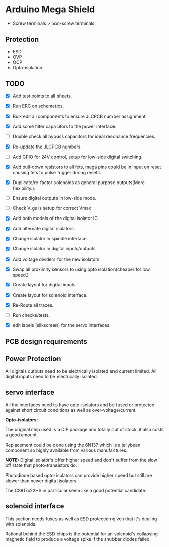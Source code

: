 # Arduino Mega Shield

- Screw terminals > non-screw terminals.

## Protection

- ESD
- OVP
- OCP
- Opto-isolation

## TODO

- [X] Add test points to all sheets.
- [X] Run ERC on schematics.
- [X] Bulk edit all components to ensure JLCPCB number assignment.
- [X] Add some filter capacitors to the power interface.
- [ ] Double check all bypass capacitors for ideal resonance frequencies.
- [X] Re-update the JLCPCB numbers.
- [ ] Add GPIO for 24V control, setup for low-side digital switching.
- [X] Add pull-down resistors to all fets, mega pins could be in input on reset causing fets to pulse trigger during resets.
- [X] Duplicate/re-factor solenoids as general purpose outputs(More flexibility.).
- [ ] Ensure digital outputs in low-side mode.
- [ ] Check V_gs is setup for correct Vmax
- [X] Add both models of the digital isolator IC.
- [X] Add alternate digital isolators.
- [X] Change isolator in spindle interface.
- [X] Change isolator in digital inputs/outputs.
- [X] Add voltage dividers for the new isolators.
- [X] Swap all proximity sensors to using opto isolation(cheaper for low speed.)
- [X] Create layout for digital inputs.
- [X] Create layout for solenoid interface.
- [X] Re-Route all traces.
- [ ] Run checks/tests.
- [X] edit labels (silkscreen) for the servo interfaces.


## PCB design requirements



## Power Protection

All digitals outputs need to be electrically isolated and current limited.
All digital inputs need to be electrically isolated.



## servo interface

All the interfaces need to have opto-isolators and be fused or protected
against short circuit conditions as well as over-voltage/current.

**Opto-isolators:**

The original chip used is a DIP package and totally out of stock, it also
costs a good amount.

Replacement could be done using the 6N137 which is a jellybean component so
highly available from various manufactures.

**NOTE:** Digital isolator's offer higher speed and don't suffer from the slow
off state that photo-transistors do.

Photodiode based opto-isolators can provide higher speed but still are slower
than newer digital isolators.

The CS817x22HS in particular seem like a good potential candidate.


## solenoid interface

This section needs fuses as well as ESD protection given that it's dealing
with solenoids.

Rational behind the ESD chips is the potential for an solenoid's collapsing
magnetic field to produce a voltage spike if the snubber diodes failed.

